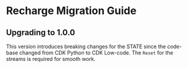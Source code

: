 # Recharge Migration Guide

## Upgrading to 1.0.0
This version introduces breaking changes for the STATE since the code-base changed from CDK Python to CDK Low-code. 
The `Reset` for the streams is required for smooth work.
